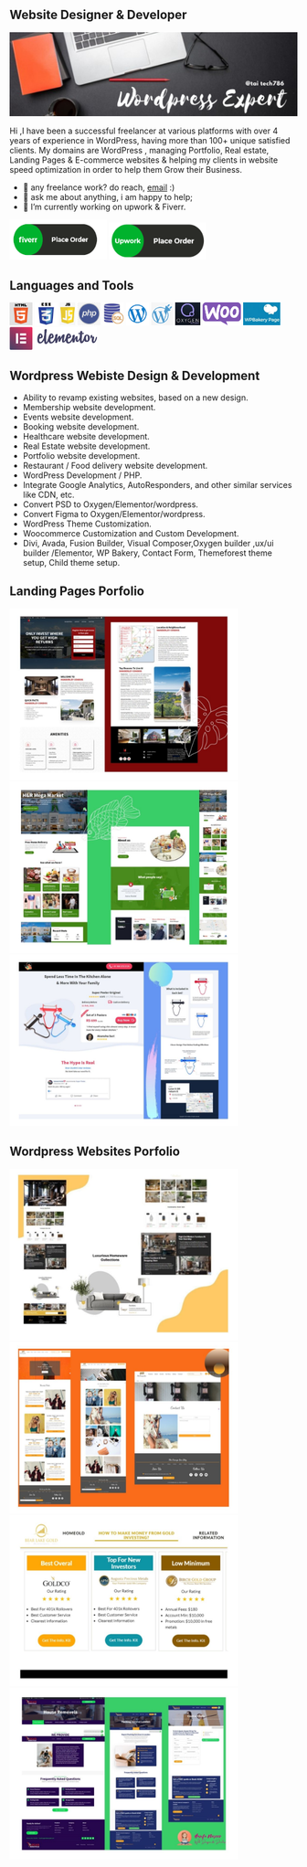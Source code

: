 ## Website Designer & Developer
![Web Designer & Developer](https://github.com/HanfaNaseer/Portfolio/blob/main/Wordpress%20Expert.png)

Hi ,I have been a successful freelancer at various platforms with over 4 years of experience in WordPress, having more than 100+ unique satisfied clients. My domains are
WordPress , managing Portfolio, Real estate, Landing Pages & E-commerce websites & helping my clients in website speed optimization in order to help them Grow their Business.

- 💼 any freelance work? do reach, [email](mailto:hanfanaseer5@gmail.com) :)
- 💬 ask me about anything, i am happy to help;
- 🔭 I’m currently working on upwork & Fiverr. 
 
<a align="right" href="https://www.fiverr.com/taitech786/" target="_blank"><img src="https://github.com/HanfaNaseer/Portfolio/blob/main/Capture.PNG" alt="Place order on fiverr" width="170" height="70" ></a>
<a align="left" href="https://www.upwork.com/freelancers/~011a24cdc30f27074c?p=1420284671758434304/" target="_blank"><img src="https://github.com/HanfaNaseer/Portfolio/blob/main/Screenshot%202021-12-06%20145107.png" alt="Place order on upwork" width="170" height="65" ></a>



## Languages and Tools



<code><img height="40" src="https://github.com/HanfaNaseer/Portfolio/blob/main/html.png"></code>
<code><img height="40" src="https://github.com/HanfaNaseer/Portfolio/blob/main/css-3-logo.png"></code>
<code><img height="40" src="https://github.com/HanfaNaseer/Portfolio/blob/main/js.png"></code>
<code><img height="40" src="https://github.com/HanfaNaseer/Portfolio/blob/main/png-clipart-website-development-programming-language-computer-programming-logo-php-program-logo-blue-text-thumbnail.png"></code>
<code><img height="40" src="https://github.com/HanfaNaseer/Portfolio/blob/main/database.jpg"></code>
<code><img height="40" src="https://github.com/HanfaNaseer/Portfolio/blob/main/download%20(1).png"></code>
<code><img height="40" src="https://github.com/HanfaNaseer/Portfolio/blob/main/plugin.png"></code>
<code><img height="40" src="https://github.com/HanfaNaseer/Portfolio/blob/main/oxygen.jpg"></code>
<code><img height="40" src="https://github.com/HanfaNaseer/Portfolio/blob/main/woocomerce.png"></code>
<code><img height="40" src="https://github.com/HanfaNaseer/Portfolio/blob/main/wpbakery.jpg"></code>
<code><img height="40" src="https://github.com/HanfaNaseer/Portfolio/blob/main/elementor.png"></code>



## Wordpress Webiste Design & Development



- Ability to revamp existing websites, based on a new design. 
- Membership website development.
- Events website development.
- Booking website development.
- Healthcare website development.
- Real Estate website development.
- Portfolio website development.
- Restaurant / Food delivery website development.
- WordPress Development / PHP.
- Integrate Google Analytics, AutoResponders, and other similar services like CDN, etc.
- Convert PSD to Oxygen/Elementor/wordpress.
- Convert Figma to Oxygen/Elementor/wordpress.
- WordPress Theme Customization.
- Woocommerce Customization and Custom Development.
- Divi, Avada, Fusion Builder, Visual Composer,Oxygen builder ,ux/ui builder /Elementor, WP Bakery, Contact Form, Themeforest theme setup, Child theme setup.   


## Landing Pages Porfolio


<a align="right" href="https://hrmegamarket.pk/" target="_blank" style="margin-right:20px;">
 <img src="https://github.com/HanfaNaseer/Portfolio/blob/main/19.jpg" alt="Place order on fiverr" width="400" ></a>     

<a align="left" href="https://manderlycondo.com/" target="_blank">
 <img src="https://github.com/HanfaNaseer/Portfolio/blob/main/18.jpg" alt="Place order on upwork" width="400"></a>
 
 <a align="right" href="https://hrmegamarket.pk/" target="_blank" style="margin-right:20px;">
 <img src="https://github.com/HanfaNaseer/Portfolio/blob/main/17.jpg" alt="Place order on fiverr" width="400" ></a>     


## Wordpress Websites Porfolio


<a align="right" href="https://hrmegamarket.pk/" target="_blank" style="margin-right:20px;">
 <img src="https://github.com/HanfaNaseer/Portfolio/blob/main/15.jpg" alt="Place order on fiverr" width="400" ></a>     

<a align="left" href="https://manderlycondo.com/" target="_blank">
 <img src="https://github.com/HanfaNaseer/Portfolio/blob/main/16.jpg" alt="Place order on upwork" width="400"></a>
 
 <a align="right" href="https://hrmegamarket.pk/" target="_blank" style="margin-right:20px;">
 <img src="https://github.com/HanfaNaseer/Portfolio/blob/main/20.jpg" alt="Place order on fiverr" width="400" ></a>    
 
  <a align="right" href="https://hrmegamarket.pk/" target="_blank" style="margin-right:20px;">
 <img src="https://github.com/HanfaNaseer/Portfolio/blob/main/21.jpg" alt="Place order on fiverr" width="400" ></a>    

